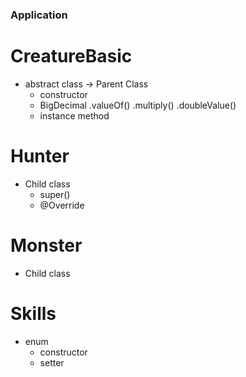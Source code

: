 ### Application

# CreatureBasic
- abstract class -> Parent Class
    - constructor
    - BigDecimal .valueOf() .multiply() .doubleValue()
    - instance method

# Hunter
- Child class
    - super()
    - @Override

# Monster
- Child class


# Skills
- enum
    - constructor
    - setter

